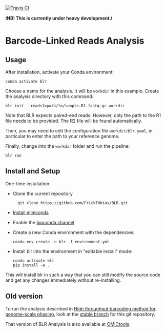 [![Travis CI](https://api.travis-ci.org/FrickTobias/BLR.svg?branch=master)](https://travis-ci.org/FrickTobias/BLR/)

:exclamation:**NB! This is currently under heavy development.**:exclamation:

# Barcode-Linked Reads Analysis

## Usage

After installation, activate your Conda environment:

    conda activate blr

Choose a name for the analysis. It will be `workdir` in this example. Create
the analysis directory with this command:

    blr init --reads1=path/to/sample.R1.fastq.gz workdir

Note that BLR expects paired-end reads. However, only the path to the R1 file
needs to be provided. The R2 file will be found automatically.

Then, you may need to edit the configuration file `workdir/blr.yaml`, in
particular to enter the path to your reference genome.

Finally, change into the `workdir` folder and run the pipeline:

    blr run


## Install and Setup

One-time installation:
- Clone the current repository

        git clone https://github.com/FrickTobias/BLR.git

- [Install miniconda](https://docs.conda.io/en/latest/miniconda.html)
- Enable the [bioconda channel](http://bioconda.github.io/)
- Create a new Conda environment with the dependencies:

      conda env create -n blr -f environment.yml

- Install blr into the environment in "editable install" mode:

      conda activate blr
      pip install -e .

This will install blr in such a way that you can still modify the source code
and get any changes immediately without re-installing.

## Old version

To run the analysis described in [High throughput barcoding method for genome-scale phasing](https://www.nature.com/articles/s41598-019-54446-x),
look at the [stable branch](https://github.com/FrickTobias/BLR/tree/stable) for this git repository.

That version of BLR Analysis is also available at [OMICtools](https://omictools.com/blr-tool).
